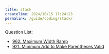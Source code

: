 ```yaml
---
title: stack
createTime: 2024/10/15 17:24:23
permalink: /guide/coding/stack/
---
```


Question List:

- [962. Maximum Width Ramp](./questions/962%20Maximum%20Width%20Ramp.md)
- [921. Minimum Add to Make Parentheses Valid](./questions/921%20Minimum%20Add%20to%20Make%20Parentheses%20Valid.md)
